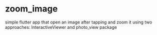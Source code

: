 # zoom_image
simple flutter app that open an image after tapping and zoom it using two approaches: InteractiveViewer and photo_view package
